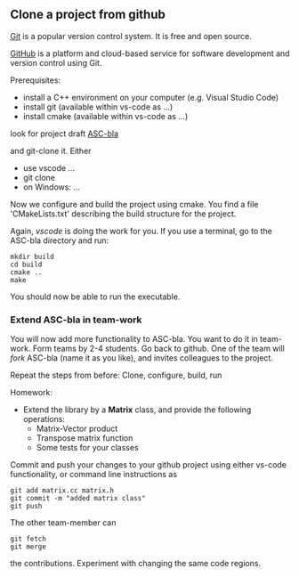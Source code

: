 ## Clone a project from github

[Git](https://git-scm.com) is a popular version control system. It is free and open source.

[GitHub](https://github.com) is a platform and cloud-based service for software development and version control using Git.


Prerequisites:
* install a C++ environment on your computer (e.g. Visual Studio Code)
* install git (available within vs-code as ...)
* install cmake (available within vs-code as ...)

look for project draft 
[ASC-bla](https://github.com/TUWien-ASC/ASC-bla)

and git-clone it. Either
* use vscode ...
* git clone <copy git link>
* on Windows: ...


Now we configure and build the project using cmake.
You find a file 'CMakeLists.txt' describing the build structure for the project.

Again, *vscode* is doing the work for you. If you use a terminal, go to the ASC-bla directory and run:

    mkdir build
    cd build
    cmake ..
    make
    

You should now be able to run the executable.



### Extend ASC-bla in team-work

You will now add more functionality to ASC-bla. You want to do it in team-work.
Form teams by 2-4 students. Go back to github. One of the team will *fork* ASC-bla (name it as you like),
and invites colleagues to the project.

Repeat the steps from before: Clone, configure, build, run

Homework:

 * Extend the library by a **Matrix** class, and provide the following operations:
   - Matrix-Vector product
   - Transpose matrix function
   - Some tests for your classes

Commit and push your changes to your github project using either vs-code functionality, or command line instructions as

    git add matrix.cc matrix.h
    git commit -m "added matrix class"
    git push
 

The other team-member can 

    git fetch
    git merge 

the contributions. Experiment with changing the same code regions. 